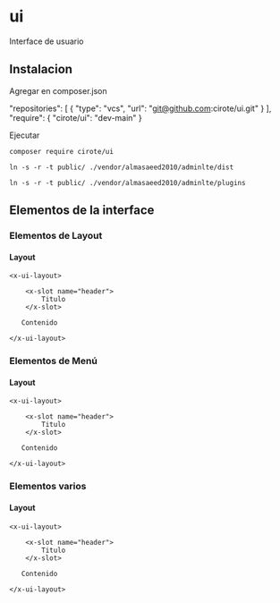 # ui
Interface de usuario

## Instalacion

Agregar en composer.json

   "repositories": [
        {
            "type": "vcs",
            "url": "git@github.com:cirote/ui.git"
        }
    ],
    "require": {
        "cirote/ui": "dev-main"
    }

Ejecutar
```
composer require cirote/ui
```

```
ln -s -r -t public/ ./vendor/almasaeed2010/adminlte/dist
```
```
ln -s -r -t public/ ./vendor/almasaeed2010/adminlte/plugins
```
## Elementos de la interface

### Elementos de Layout

#### Layout

```
<x-ui-layout>

    <x-slot name="header">
        Titulo
    </x-slot>

   Contenido

</x-ui-layout>
```

### Elementos de Menú

#### Layout

```
<x-ui-layout>

    <x-slot name="header">
        Titulo
    </x-slot>

   Contenido

</x-ui-layout>
```

### Elementos varios

#### Layout

```
<x-ui-layout>

    <x-slot name="header">
        Titulo
    </x-slot>

   Contenido

</x-ui-layout>
```
